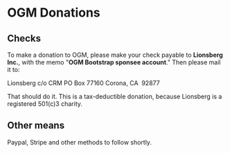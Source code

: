 # OGM Donations
## Checks
To make a donation to OGM, please make your check payable to **Lionsberg Inc.**, with the memo "**OGM Bootstrap sponsee account**." Then please mail it to:

Lionsberg 
c/o CRM
PO Box 77160
Corona, CA  92877  

That should do it. This is a tax-deductible donation, because Lionsberg is a registered 501(c)3 charity.

## Other means
Paypal, Stripe and other methods to follow shortly. 